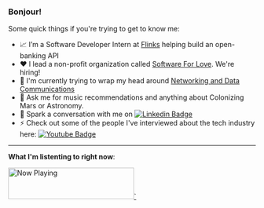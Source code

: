 ### Bonjour!

Some quick things if you're trying to get to know me:

- 📈 I’m a Software Developer Intern at [Flinks](https://www.flinks.com) helping build an open-banking API
- ❤️ I lead a non-profit organization called [Software For Love](https://www.softwareforlove.com). We're hiring!
- 🤔 I'm currently trying to wrap my head around [Networking and Data Communications](https://hrithiks-notes.netlify.app/data_communication_networking/0_physical_layer)
- 🚀 Ask me for music recommendations and anything about Colonizing Mars or Astronomy.
- 💬 Spark a conversation with me on [![Linkedin Badge](https://img.shields.io/badge/-hrithikshah-blue?style=flat-square&logo=Linkedin&logoColor=white&link=https://www.linkedin.com/in/hrithik-shah/)](https://www.linkedin.com/in/hrithik-shah/)
- ⚡ Check out some of the people I've interviewed about the tech industry here: [![Youtube Badge](https://img.shields.io/badge/-SESA-darkred?style=flat-square&logo=youtube&logoColor=white&link=https://www.youtube.com/channel/UCpz4QJ_fz0ffMZ4tpAXyjBw)](https://www.youtube.com/channel/UCpz4QJ_fz0ffMZ4tpAXyjBw)

---

**What I'm listenting to right now**:

<a href="https://natemoo-re-liart.vercel.app/now-playing?open">
    <img src="https://natemoo-re-liart.vercel.app/now-playing" width="256" height="64" alt="Now Playing">`
</a>
